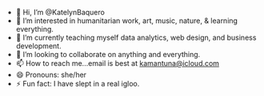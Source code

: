 - 👋 Hi, I’m @KatelynBaquero
- 👀 I’m interested in humanitarian work, art, music, nature, & learning everything. 
- 🌱 I’m currently teaching myself data analytics, web design, and business development. 
- 💞️ I’m looking to collaborate on anything and everything. 
- 📫 How to reach me...email is best at kamantuna@icloud.com
- 😄 Pronouns: she/her 
- ⚡ Fun fact: I have slept in a real igloo. 

<!---
KatelynBaquero/KatelynBaquero is a ✨ special ✨ repository because its `README.md` (this file) appears on your GitHub profile.
You can click the Preview link to take a look at your changes.
--->
